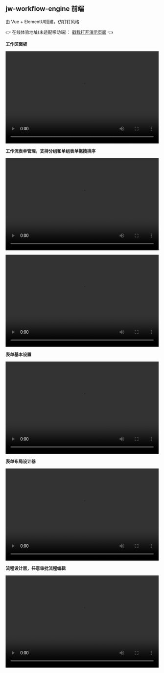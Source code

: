 ## jw-workflow-engine 前端

由 Vue + ElementUI搭建，仿钉钉风格

  👉 在线体验地址(未适配移动端)： [戳我打开演示页面](http://47.100.202.245:83) 👈

 **工作区面板** 

<video src="https://www.bilibili.com/video/BV1Vh41197Pw/" controls="controls" width="500" height="300">您的浏览器不支持播放该视频！</video>


 **工作流表单管理，支持分组和单组表单拖拽排序** 

<video src="https://www.bilibili.com/video/BV1dT4y1c7md/" controls="controls" width="500" height="300">您的浏览器不支持播放该视频！</video>

<video src="https://www.bilibili.com/video/BV1Kk4y1C7F5/" controls="controls" width="500" height="300">您的浏览器不支持播放该视频！</video>

 **表单基本设置** 

<video src="https://www.bilibili.com/video/BV1Th41197LS/" controls="controls" width="500" height="300">您的浏览器不支持播放该视频！</video>

 **表单布局设计器**

<video src="https://www.bilibili.com/video/BV1Xi4y1E7gb/" controls="controls" width="500" height="300">您的浏览器不支持播放该视频！</video>
 
 **流程设计器，任意审批流程编辑** 

<video src="https://www.bilibili.com/video/BV1Nz4y1f7kS/" controls="controls" width="500" height="300">您的浏览器不支持播放该视频！</video>
